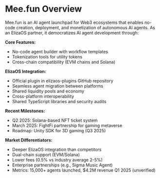 # Mee.fun Overview

Mee.fun is an AI agent launchpad for Web3 ecosystems that enables no-code creation, deployment, and monetization of autonomous AI agents. As an ElizaOS partner, it democratizes AI agent development through:

**Core Features:**
- No-code agent builder with workflow templates
- Tokenization tools for utility tokens
- Cross-chain compatibility (EVM chains and Solana)

**ElizaOS Integration:**
- Official plugin in elizaos-plugins GitHub repository
- Seamless agent migration between platforms
- Shared liquidity pools and economy
- Cross-platform interoperability
- Shared TypeScript libraries and security audits

**Recent Milestones:**
- Q2 2025: Solana-based NFT ticket system
- March 2025: FightFi partnership for gaming metaverse
- Roadmap: Unity SDK for 3D gaming (Q3 2025)

**Market Differentiators:**
- Deeper ElizaOS integration than competitors
- Dual-chain support (EVM/Solana)
- Lower fees (0.5% vs industry average 2-5%)
- Enterprise partnerships (e.g., Sigma Music Agent)
- Metrics: 15,000+ agents launched, $4.2M revenue Q1 2025 (unverified)
